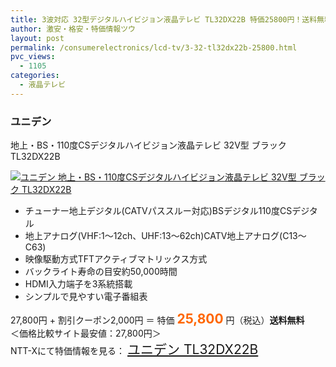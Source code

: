 ```yaml
---
title: 3波対応 32型デジタルハイビジョン液晶テレビ TL32DX22B 特価25800円！送料無料！
author: 激安・格安・特価情報ツウ
layout: post
permalink: /consumerelectronics/lcd-tv/3-32-tl32dx22b-25800.html
pvc_views:
  - 1105
categories:
  - 液晶テレビ
---
```

### ユニデン  
地上・BS・110度CSデジタルハイビジョン液晶テレビ 32V型 ブラック TL32DX22B

<div class="img-bg2 img_L">
  <a href="http://px.a8.net/svt/ejp?a8mat=ZYP6S+8IMA3E+S1Q+BWGDT&a8ejpredirect=http://nttxstore.jp/_II_Y213691841" target="_blank"><img src="http://i2.wp.com/image.nttxstore.jp/l2_images/Y/Y2/Y213691841.jpg?resize=120%2C120" border="0" alt="ユニデン 地上・BS・110度CSデジタルハイビジョン液晶テレビ 32V型 ブラック TL32DX22B" style="border: 0pt none;" data-recalc-dims="1" /></a>
</div>

<!--more-->

  * チューナー地上デジタル(CATVパススルー対応)BSデジタル110度CSデジタル
  * 地上アナログ(VHF:1～12ch、UHF:13～62ch)CATV地上アナログ(C13～C63)
  * 映像駆動方式TFTアクティブマトリックス方式
  * バックライト寿命の目安約50,000時間
  * HDMI入力端子を3系統搭載
  * シンプルで見やすい電子番組表

27,800円 + 割引クーポン2,000円 ＝ 特価 <span style="color: #ff6600; font-size: 150%;"><strong>25,800</strong></span> 円（税込）**送料無料**  
＜価格比較サイト最安値：27,800円＞  
NTT-Xにて特価情報を見る： <span style="font-size: 150%;"><a href="http://px.a8.net/svt/ejp?a8mat=ZYP6S+8IMA3E+S1Q+BWGDT&a8ejpredirect=http://nttxstore.jp/_II_Y213691841" target="_blank">ユニデン TL32DX22B</a></span>